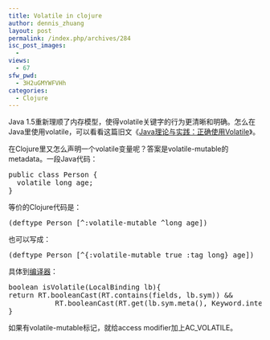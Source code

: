 ```yaml
---
title: Volatile in clojure
author: dennis_zhuang
layout: post
permalink: /index.php/archives/284
isc_post_images:
  - 
views:
  - 67
sfw_pwd:
  - 3H2uGMYWFVHh
categories:
  - Clojure
---
```

<div id="post-entry-excerpt-284" class="entry-part">
  <p>
    Java 1.5重新理顺了内存模型，使得volatile关键字的行为更清晰和明确。怎么在Java里使用volatile，可以看看这篇旧文《<a href="http://www.ibm.com/developerworks/cn/java/j-jtp06197.html">Java理论与实践：正确使用Volatile</a>》。
  </p>
  
  <p>
    在Clojure里又怎么声明一个volatile变量呢？答案是volatile-mutable的metadata。一段Java代码：
  </p>
  
  <pre class="brush: java; notranslate">public class Person {
  volatile long age;
}
</pre>
  
  <p>
    等价的Clojure代码是：
  </p>
  
  <pre class="brush: clojure; notranslate">(deftype Person [^:volatile-mutable ^long age])
</pre>
  
  <p>
    也可以写成：
  </p>
  
  <pre class="brush: clojure; notranslate">(deftype Person [^{:volatile-mutable true :tag long} age])
</pre>
  
  <p>
    具体到<a href="https://github.com/clojure/clojure/blob/master/src/jvm/clojure/lang/Compiler.java#L4721-4723">编译器</a>：
  </p>
  
  <pre class="brush: java; notranslate">boolean isVolatile(LocalBinding lb){
return RT.booleanCast(RT.contains(fields, lb.sym)) &&
           RT.booleanCast(RT.get(lb.sym.meta(), Keyword.intern("volatile-mutable")));
}
</pre>
  
  <p>
    如果有volatile-mutable标记，就给access modifier加上AC_VOLATILE。
  </p>
</div>

<div id="post-footer-284" class="post-footer clear">
</div>